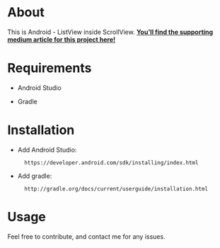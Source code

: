 # About
This is Android - ListView inside ScrollView.
**[You'll find the supporting medium article for this project here!](http://thedeveloperworldisyours.com/android/expandable-listview-inside-scrollview/#sthash.26PIYTQ1.dpbs)**


# Requirements

- Android Studio

- Gradle


# Installation

- Add Android Studio:

        https://developer.android.com/sdk/installing/index.html

- Add gradle:

        http://gradle.org/docs/current/userguide/installation.html

# Usage


Feel free to contribute, and contact me for any issues.
